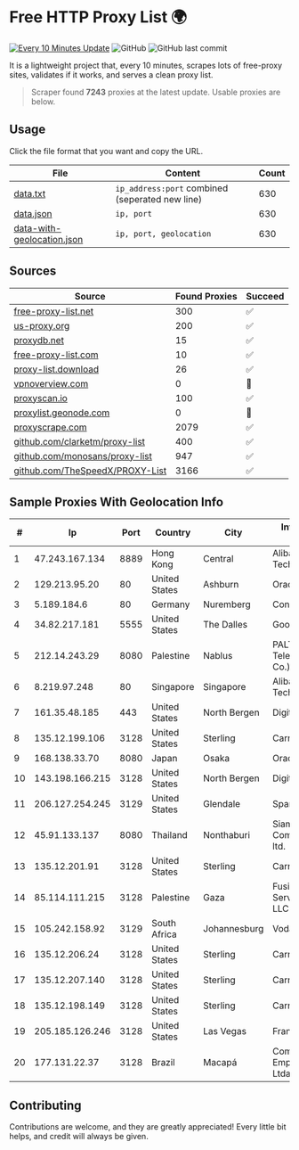
# Free HTTP Proxy List 🌍

[![Every 10 Minutes Update](https://github.com/mertguvencli/http-proxy-list/actions/workflows/main.yml/badge.svg?branch=main)](https://github.com/mertguvencli/http-proxy-list/actions/workflows/main.yml)
![GitHub](https://img.shields.io/github/license/mertguvencli/http-proxy-list)
![GitHub last commit](https://img.shields.io/github/last-commit/mertguvencli/http-proxy-list)

It is a lightweight project that, every 10 minutes, scrapes lots of free-proxy sites, validates if it works, and serves a clean proxy list.


> Scraper found **7243** proxies at the latest update. Usable proxies are below.

## Usage

Click the file format that you want and copy the URL.


|File|Content|Count|
|----|-------|-----|
|[data.txt](https://raw.githubusercontent.com/mertguvencli/http-proxy-list/main/proxy-list/data.txt)|`ip_address:port` combined (seperated new line)|630|
|[data.json](https://raw.githubusercontent.com/mertguvencli/http-proxy-list/main/proxy-list/data.json)|`ip, port`|630|
|[data-with-geolocation.json](https://raw.githubusercontent.com/mertguvencli/http-proxy-list/main/proxy-list/data-with-geolocation.json)|`ip, port, geolocation`|630|

## Sources

|Source|Found Proxies|Succeed|
|------|-------------|-------|
|[free-proxy-list.net](https://free-proxy-list.net)|300|✅|
|[us-proxy.org](https://www.us-proxy.org)|200|✅|
|[proxydb.net](http://proxydb.net)|15|✅|
|[free-proxy-list.com](https://free-proxy-list.com/?page=&port=&type%5B%5D=http&type%5B%5D=https&up_time=0&search=Search)|10|✅|
|[proxy-list.download](https://www.proxy-list.download/HTTP)|26|✅|
|[vpnoverview.com](https://vpnoverview.com/privacy/anonymous-browsing/free-proxy-servers)|0|🚫|
|[proxyscan.io](https://www.proxyscan.io)|100|✅|
|[proxylist.geonode.com](https://proxylist.geonode.com/api/proxy-list?limit=300&page=1&sort_by=lastChecked&sort_type=desc&protocols=http,https)|0|🚫|
|[proxyscrape.com](https://api.proxyscrape.com/v2/?request=displayproxies&protocol=http&timeout=10000&country=all&ssl=all&anonymity=all)|2079|✅|
|[github.com/clarketm/proxy-list](https://raw.githubusercontent.com/clarketm/proxy-list/master/proxy-list-raw.txt)|400|✅|
|[github.com/monosans/proxy-list](https://raw.githubusercontent.com/monosans/proxy-list/main/proxies/http.txt)|947|✅|
|[github.com/TheSpeedX/PROXY-List](https://raw.githubusercontent.com/TheSpeedX/PROXY-List/master/http.txt)|3166|✅|


## Sample Proxies With Geolocation Info

|#|Ip|Port|Country|City|Internet Service Provider|
|-|--|----|-------|----|-------------------------|
|1|47.243.167.134|8889|Hong Kong|Central|Alibaba (US) Technology Co., Ltd.|
|2|129.213.95.20|80|United States|Ashburn|Oracle Corporation|
|3|5.189.184.6|80|Germany|Nuremberg|Contabo GmbH|
|4|34.82.217.181|5555|United States|The Dalles|Google LLC|
|5|212.14.243.29|8080|Palestine|Nablus|PALTEL (Palestine Telecommunications Co.).|
|6|8.219.97.248|80|Singapore|Singapore|Alibaba (US) Technology Co., Ltd.|
|7|161.35.48.185|443|United States|North Bergen|DigitalOcean, LLC|
|8|135.12.199.106|3128|United States|Sterling|Carrytel|
|9|168.138.33.70|8080|Japan|Osaka|Oracle Corporation|
|10|143.198.166.215|3128|United States|North Bergen|DigitalOcean, LLC|
|11|206.127.254.245|3129|United States|Glendale|Spartan Host Ltd|
|12|45.91.133.137|8080|Thailand|Nonthaburi|Siamdata Communication Co., ltd.|
|13|135.12.201.91|3128|United States|Sterling|Carrytel|
|14|85.114.111.215|3128|Palestine|Gaza|Fusion Internet Services Company LLC|
|15|105.242.158.92|3129|South Africa|Johannesburg|Vodacom ENS|
|16|135.12.206.24|3128|United States|Sterling|Carrytel|
|17|135.12.207.140|3128|United States|Sterling|Carrytel|
|18|135.12.198.149|3128|United States|Sterling|Carrytel|
|19|205.185.126.246|3128|United States|Las Vegas|FranTech Solutions|
|20|177.131.22.37|3128|Brazil|Macapá|Compuservice Empreendimentos Ltda|



## Contributing

Contributions are welcome, and they are greatly appreciated! Every
little bit helps, and credit will always be given.

